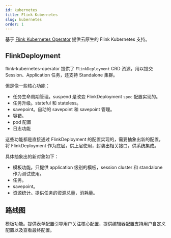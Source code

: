 ```yaml
---
id: kubernetes
title: Flink Kubernetes
slug: kubernetes
order: 1
---
```


基于 [Flink Kubernetes Operator](https://nightlies.apache.org/flink/flink-kubernetes-operator-docs-release-1.3/docs/custom-resource/overview/) 提供云原生的 Flink Kubernetes 支持。

## FlinkDeployment

flink-kubernetes-operator 提供了 `FlinkDeployment` CRD 资源，用以提交 Session、Application 任务，还支持 Standalone 集群。

但是像一些核心功能：

- 任务生命周期管理。suspend 是改变 FlinkDeployment `spec` 配置实现的。
- 任务升级。stateful 和 stateless。
- savepoint。自动的 savepoint 和 savepoint 管理。
- 容错。
- pod 配置
- 日志功能

这些功能都是直接通过 FlinkDeployment 的配置实现的，需要抽象出新的配置，将 FlinkDeployment 作为底层，供上层使用，封装出相关接口，供系统集成。

具体抽象出的新对象如下：

- 模板功能。只提供 application 级别的模板，session cluster 和 standalone 作为测试使用。
- 任务。
- savepoint。
- 资源统计。提供任务的资源总量，消耗量。

## 路线图

模板功能。提供表单配置引导用户关注核心配置，提供编辑器配置支持用户自定义配置以及查看最终配置。
